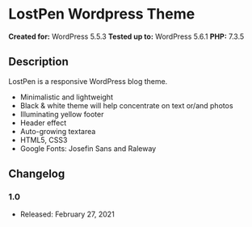 # LostPen Wordpress Theme

**Created for:** WordPress 5.5.3
**Tested up to:** WordPress 5.6.1 
**PHP:** 7.3.5


## Description

LostPen is a responsive WordPress blog theme. 

*   Minimalistic and lightweight
*   Black & white theme will help concentrate on text or/and photos
*   Illuminating yellow footer
*   Header effect
*   Auto-growing textarea
*   HTML5, CSS3
*   Google Fonts: Josefin Sans and Raleway

## Changelog

### 1.0
* Released: February 27, 2021

